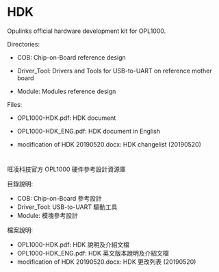 # HDK

Opulinks official hardware development kit for OPL1000.

Directories:

- COB: Chip-on-Board reference design 

- Driver_Tool: Drivers and Tools for USB-to-UART on reference mother board

- Module: Modules reference design

Files:

- OPL1000-HDK.pdf: HDK document

- OPL1000-HDK_ENG.pdf: HDK document in English

- modification of HDK 20190520.docx: HDK changelist (20190520)
						
#

旺凌科技官方 OPL1000 硬件參考設計資源庫

目錄說明:

- COB: Chip-on-Board 參考設計
- Driver_Tool: USB-to-UART 驅動工具
- Module: 模塊參考設計

檔案說明:

- OPL1000-HDK.pdf: HDK 說明及介紹文檔
- OPL1000-HDK_ENG.pdf: HDK 英文版本說明及介紹文檔
- modification of HDK 20190520.docx: HDK 更改列表 (20190520)

